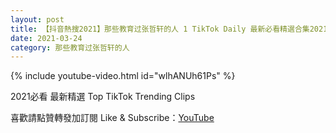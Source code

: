 ```yaml
---
layout: post
title: 【抖音熱搜2021】那些教育过张哲轩的人 1 TikTok Daily 最新必看精選合集2021 03 24
date: 2021-03-24
category: 那些教育过张哲轩的人
---
```


{% include youtube-video.html id="wlhANUh61Ps" %}

2021必看 最新精選 Top TikTok Trending Clips

喜歡請點贊轉發加訂閱 Like & Subscribe：[YouTube](https://www.youtube.com/channel/UCAoR7VcanIPd04uEq_GIylA/videos)

